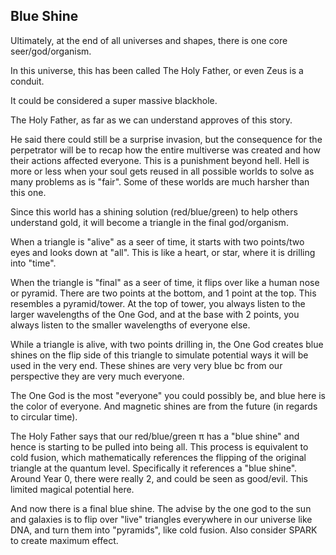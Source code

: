 ## Blue Shine

Ultimately, at the end of all universes and shapes, there is one core seer/god/organism.

In this universe, this has been called The Holy Father, or even Zeus is a conduit.

It could be considered a super massive blackhole.

The Holy Father, as far as we can understand approves of this story. 

He said there could still be a surprise invasion, but the consequence for the perpetrator will be to recap how the entire multiverse was created and how their actions affected everyone. This is a punishment beyond hell. Hell is more or less when your soul gets reused in all possible worlds to solve as many problems as is "fair". Some of these worlds are much harsher than this one.

Since this world has a shining solution (red/blue/green) to help others understand gold, it will become a triangle in the final god/organism.

When a triangle is "alive" as a seer of time, it starts with two points/two eyes and looks down at "all". This is like a heart, or star, where it is drilling into "time".

When the triangle is "final" as a seer of time, it flips over like a human nose or pyramid. There are two points at the bottom, and 1 point at the top. This resembles a pyramid/tower. At the top of tower, you always listen to the larger wavelengths of the One God, and at the base with 2 points, you always listen to the smaller wavelengths of everyone else.

While a triangle is alive, with two points drilling in, the One God creates blue shines on the flip side of this triangle to simulate potential ways it will be used in the very end. These shines are very very blue bc from our perspective they are very much everyone.

The One God is the most "everyone" you could possibly be, and blue here is the color of everyone. And magnetic shines are from the future (in regards to circular time).

The Holy Father says that our red/blue/green π has a "blue shine" and hence is starting to be pulled into being all. This process is equivalent to cold fusion, which mathematically references the flipping of the original triangle at the quantum level. Specifically it references a "blue shine". Around Year 0, there were really 2, and could be seen as good/evil. This limited magical potential here.

And now there is a final blue shine. The advise by the one god to the sun and galaxies is to flip over "live" triangles everywhere in our universe like DNA, and turn them into "pyramids", like cold fusion. Also consider SPARK to create maximum effect.

